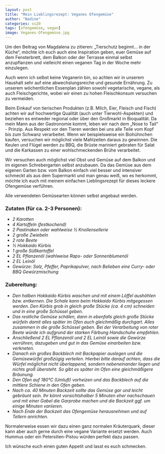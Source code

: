 ```yaml
---
layout: post
title: "Mein Lieblingsrezept: Veganes Ofengemüse" 
author: "Nadine"
categories: ss20
tags: [ofengemüse, vegan]
image: Veganes-Ofengemüse.jpg
---
```


Um den Beitrag von Magdalena zu zitieren: „Tierschutz beginnt… in der Küche“, möchte ich euch auch eine Inspiration geben, euer Gemüse auf dem Fensterbrett, dem Balkon oder der Terrasse einmal selbst anzupflanzen und vielleicht einen veganen Tag in der Woche mehr einzulegen.

Auch wenn ich selbst keine Veganerin bin, so achten wir in unserem Haushalt sehr auf eine abwechslungsreiche und gesunde Ernährung.
Zu unserem wöchentlichen Essenplan zählen sowohl vegetarische, vegane, als auch Fleischgerichte, wobei wir einen zu hohen Fleischkonsum versuchen zu vermeiden.

Beim Einkauf von tierischen Produkten (z.B. Milch, Eier, Fleisch und Fisch) achten wir auf hochwertige Qualität (auch unter Tierwohl-Aspekten) und beziehen es entweder regional oder über den Großmarkt in Bioqualität. Da mein Mann aus der Gastronomie kommt, leben wir nach dem „Nose to Tail“ - Prinzip. Aus Respekt vor den Tieren werden bei uns alle Teile vom Kopf bis zum Schwanz verarbeitet. 
Wenn wir beispielsweise ein Biohühnchen kaufen, versuchen wir möglichst viele Mahlzeiten daraus zu gewinnen. Die Keulen und Flügel werden zu BBQ, die Brüste mariniert gebraten für Salat und die Karkassen zu einer wohlschmeckenden Brühe verarbeitet.
 
Wir versuchen auch möglichst viel Obst und Gemüse auf dem Balkon und im eigenen Schrebergarten selbst anzubauen. 
Da das Gemüse aus dem eigenen Garten bzw. vom Balkon einfach viel besser und intensiver schmeckt als aus dem Supermarkt und man genau weiß, wo es herkommt, möchte ich euch mit meinem einfachen Lieblingsrezept für dieses leckere Ofengemüse verführen.

Alle verwendeten Gemüsearten können selbst angebaut werden.

### Zutaten (für ca. 2-3 Personen):

- *2 Karotten* 
- *4 Kartoffeln (festkochend)*
- *2 Pastinaken oder wahlweise ½ Knollensellerie*
- *2 große Zwiebeln*
- *2 rote Beete*
- *½ Hokkaido Kürbis*
- *1 große Süßkartoffel*
- *2 EL Pflanzenöl (wahlweise Raps- oder Sonnenblumenöl*
- *2 EL Leinöl*
- *Gewürze: Salz, Pfeffer, Paprikapulver, nach Belieben eine Curry- oder BBQ Gewürzmischung*

### Zubereitung:

- *Den halben Hokkaido Kürbis waschen und mit einem Löffel aushöhlen bzw. entkernen. Die Schale kann beim Hokkaido Kürbis mitgegessen werden. Den Kürbis grob in gleich große Stücke (ca. 4 cm) schneiden und in eine große Schüssel geben.*
- *Das restliche Gemüse schälen, dann in ebenfalls gleich große Stücke würfeln damit alles später im Ofen auch gleichmäßig durchgart. Alles zusammen in die große Schüssel geben. Bei der Verarbeitung von roter Beete würde ich aufgrund der starken Färbung Handschuhe empfehlen.*
- *Anschließend 2 EL Pflanzenöl und 2 EL Leinöl sowie die Gewürze verrühren, dazugeben und gut in das Gemüse einarbeiten bzw. verkneten.*
- *Danach ein großes Backblech mit Backpapier auslegen und die Gemüsewürfel großzügig verteilen. Hierbei bitte darauf achten, dass die Würfel möglichst nicht überlappend, sondern nebeneinander liegen und nichts groß übersteht. So gibt es später im Ofen eine gleichmäßigere Bräunung.*
- *Den Ofen auf 180°C (Umluft) vorheizen und das Backblech auf die mittlere Schiene in den Ofen geben.*
- *Nach ca. 40 Minuten Backzeit sollte das Gemüse gar und leicht gebräunt sein. Ihr könnt vorsichtshalber 5 Minuten eher nachschauen und mit einer Gabel die Garprobe machen und die Backzeit ggf. um einige Minuten variieren.*
- *Nach Ende der Backzeit das Ofengemüse herausnehmen und auf Tellern anrichten.*

Normalerweise essen wir dazu einen ganz normalen Kräuterquark, dieser kann aber auch gerne durch eine vegane Variante ersetzt werden.
Auch Hummus oder ein Petersilien-Pistou würden perfekt dazu passen.

Ich wünsche euch einen guten Appetit und lasst es euch schmecken.